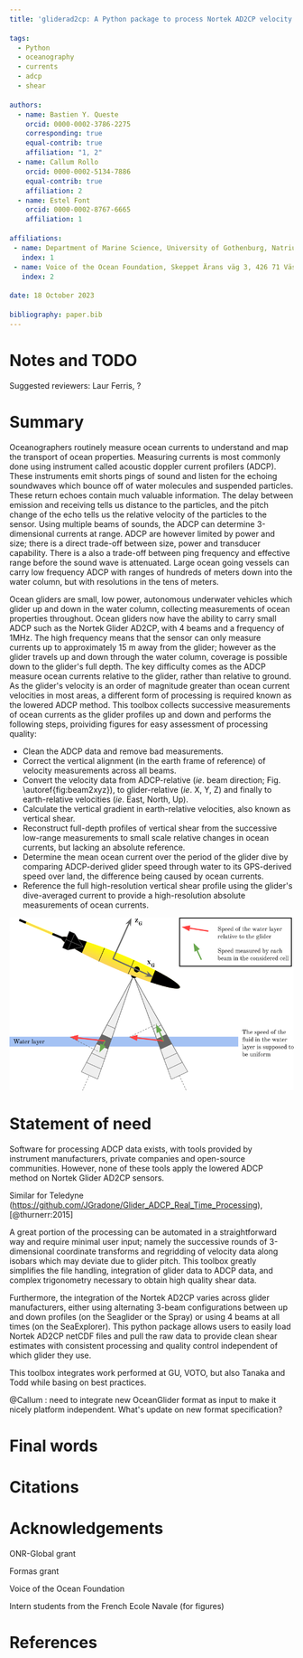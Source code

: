 ```yaml
---
title: 'gliderad2cp: A Python package to process Nortek AD2CP velocity profiles from gliders'

tags:
  - Python
  - oceanography
  - currents
  - adcp
  - shear

authors:
  - name: Bastien Y. Queste
    orcid: 0000-0002-3786-2275
    corresponding: true
    equal-contrib: true
    affiliation: "1, 2"
  - name: Callum Rollo
    orcid: 0000-0002-5134-7886
    equal-contrib: true
    affiliation: 2
  - name: Estel Font
    orcid: 0000-0002-8767-6665
    affiliation: 1

affiliations:
 - name: Department of Marine Science, University of Gothenburg, Natrium, Box 463, 405 30 Göteborg, Sweden
   index: 1
 - name: Voice of the Ocean Foundation, Skeppet Ärans väg 3, 426 71 Västra Frölunda, Sweden
   index: 2

date: 18 October 2023

bibliography: paper.bib
---
```


# Notes and TODO

Suggested reviewers: Laur Ferris, ?

# Summary

Oceanographers routinely measure ocean currents to understand and map the transport of ocean properties. Measuring currents is most commonly done using instrument called acoustic doppler current profilers (ADCP). These instruments emit shorts pings of sound and listen for the echoing soundwaves which bounce off of water molecules and suspended particles. These return echoes contain much valuable information. The delay between emission and receiving tells us distance to the particles, and the pitch change of the echo tells us the relative velocity of the particles to the sensor. Using multiple beams of sounds, the ADCP can determine 3-dimensional currents at range. ADCP are however limited by power and size; there is a direct trade-off between size, power and transducer capability. There is a also a trade-off between ping frequency and effective range before the sound wave is attenuated. Large ocean going vessels can carry low frequency ADCP with ranges of hundreds of meters down into the water column, but with resolutions in the tens of meters.

Ocean gliders are small, low power, autonomous underwater vehicles which glider up and down in the water column, collecting measurements of ocean properties throughout. Ocean gliders now have the ability to carry small ADCP such as the Nortek Glider AD2CP, with 4 beams and a frequency of 1MHz. The high frequency means that the sensor can only measure currents up to approximately 15 m away from the glider; however as the glider travels up and down through the water column, coverage is possible down to the glider's full depth. The key difficulty comes as the ADCP measure ocean currents relative to the glider, rather than relative to ground. As the glider's velocity is an order of magnitude greater than ocean current velocities in most areas, a different form of processing is required known as the lowered ADCP method. This toolbox collects successive measurements of ocean currents as the glider profiles up and down and performs the following steps, proividing figures for easy assessment of processing quality:
- Clean the ADCP data and remove bad measurements.
- Correct the vertical alignment (in the earth frame of reference) of velocity measurements across all beams.
- Convert the velocity data from ADCP-relative (*ie*. beam direction; Fig. \autoref{fig:beam2xyz}), to glider-relative (*ie*. X, Y, Z) and finally to earth-relative velocities (*ie*. East, North, Up).
- Calculate the vertical gradient in earth-relative velocities, also known as vertical shear.
- Reconstruct full-depth profiles of vertical shear from the successive low-range measurements to small scale relative changes in ocean currents, but lacking an absolute reference.
- Determine the mean ocean current over the period of the glider dive by comparing ADCP-derived glider speed through water to its GPS-derived speed over land, the difference being caused by ocean currents.
- Reference the full high-resolution vertical shear profile using the glider's dive-averaged current to provide a high-resolution absolute measurements of ocean currents.

![ADCP beams measure the along-beam velocity which needs to be converted to X,Y,Z velocities relative to the glider's frame of reference. The coordinate transform matrix is specific to each instrument as it is defined by the angle of the different beams relative to the glider.\label{fig:beam2xyz}](paper_figures/beam2xyz.png)

# Statement of need

Software for processing ADCP data exists, with tools provided by instrument manufacturers, private companies and open-source communities. However, none of these tools apply the lowered ADCP method on Nortek Glider AD2CP sensors.

Similar for Teledyne (https://github.com/JGradone/Glider_ADCP_Real_Time_Processing), [@thurnerr:2015]

A great portion of the processing can be automated in a straightforward way and require minimal user input; namely the successive rounds of 3-dimensional coordinate transforms and regridding of velocity data along isobars which may deviate due to glider pitch. This toolbox greatly simplifies the file handling, integration of glider data to ADCP data, and complex trigonometry necessary to obtain high quality shear data.

Furthermore, the integration of the Nortek AD2CP varies across glider manufacturers, either using alternating 3-beam configurations between up and down profiles (on the Seaglider or the Spray) or using 4 beams at all times (on the SeaExplorer). This python package allows users to easily load Nortek AD2CP netCDF files and pull the raw data to provide clean shear estimates with consistent processing and quality control independent of which glider they use.

This toolbox integrates work performed at GU, VOTO, but also Tanaka and Todd while basing on best practices.

@Callum : need to integrate new OceanGlider format as input to make it nicely platform independent. What's update on new format specification?


# Final words

# Citations

# Acknowledgements

ONR-Global grant

Formas grant

Voice of the Ocean Foundation

Intern students from the French Ecole Navale (for figures)

# References

